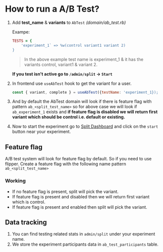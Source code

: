 # How to run a A/B Test?

1. Add **test_name** & **variants** to `AbTest` _(domain/ab_test.rb)_

   Exampe:

   ```rb
   TESTS = {
       'experiment_1` => %w(control variant1 variant 2)
   }
   ```

   > In the above example test name is experiment_1 & it has the variants control, variant1 & variant 2.

   **If you test isn't active go to `/admin/split` -> `Start`**

2. In frontend use `useAbTest` hook to get the variant for a user.
   ```jsx
   const { variant, complete } = useAbTest({testName: 'experiment_1});
   ```
3. And by default the AbTest domain will look if there is feature flag with pattern
   `ab_<split_test_name>` so for above case we will look if `ab_experiment_1` exists and **if feature flag is disabled we will return first variant which should be control i.e. default or existing.**
4. Now to start the experiment go to [Split Dashboard](https://www.producthunt.com/admin/split) and click on the `start` button near your experiment.

## Feature flag

A/B test system will look for feature flag by default. So if you need to use flipper. Create a feature flag with the following name pattern `ab_<split_test_name>`

### Working

- If no feature flag is present, split will pick the variant.
- If feature flag is present and disabled then we will return first variant which is control.
- If feature flag is present and enabled then split will pick the variant.

## Data tracking

1. You can find testing related stats in `admin/split` under your experiment name.
2. We store the experiment participants data in `ab_test_participants` table.
